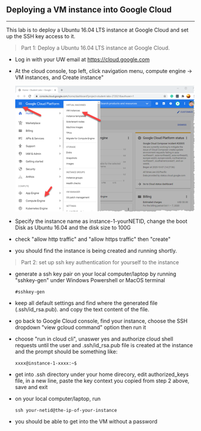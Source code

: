 <!-- Headings -->
## Deploying a VM instance into Google Cloud
____

This lab is to deploy a Ubuntu 16.04 LTS instance at Google Cloud and set up the SSH key access to it.
<!-- Blockquote -->
> Part 1: Deploy a Ubuntu 16.04 LTS instance at Google Cloud.

<!-- UL -->
* Log in with your UW email at https://cloud.google.com

* At the cloud console, top left, click navigation menu, compute engine -> VM instances, and Create instance"
  <!-- images -->
  ![Create a VM](https://github.com/alexchenuw/devopslabs/blob/main/Lab-1/lab1-1.png)

* Specify the instance name as instance-1-yourNETID, change the boot Disk as Ubuntu 16.04 and the disk size to 100G

* check "allow http traffic" and "allow https traffic" then "create"

* you should find the instance is being created and running shortly.
<!--Blockquote -->
>Part 2: set up ssh key authentication for yourself to the instance
<!-- UL -->
* generate a ssh key pair on your local computer/laptop by running "sshkey-gen" under Windows Powershell or MacOS terminal
  <!-- Code Blocks -->
  ```
  #sshkey-gen
  ```

* keep all default settings and find where the generated file (.ssh/id_rsa.pub). and copy the text content of the file.

* go back to Google Cloud console, find your instance, choose the SSH dropdown "view gcloud command" option then run it

* choose "run in cloud cli", unaswer yes and authorize cloud shell requests until the user and .ssh/id_rsa.pub file is created at the instance and the prompt should be something like: 
  <!-- Code Blocks -->
  ```
  xxxx@instance-1-xxxx:~$
  ```

* get into .ssh directory under your home direcory, edit authorized_keys file, in a new line, paste the key context you copied from step 2 above, save and exit

* on your local computer/laptop, run 
  <!-- Code Blocks -->
  ``` 
  ssh your-netid@the-ip-of-your-instance
  ```
* you should be able to get into the VM without a password
